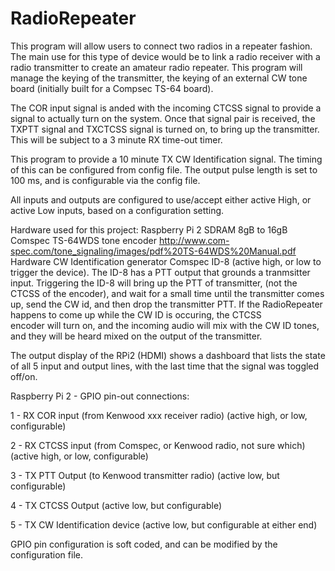 # RadioRepeater

This program will allow users to connect two radios in a repeater fashion. 
The main use for this type of device would be to link a radio receiver with 
a radio transmitter to create an amateur radio repeater. This program will 
manage the keying of the transmitter, the keying of an external CW tone 
board (initially built for a Compsec TS-64 board).

The COR input signal is anded with the incoming CTCSS signal to provide a 
signal to actually turn on the system. Once that signal pair is received, 
the TXPTT signal and TXCTCSS signal is turned on, to bring up the 
transmitter. This will be subject to a 3 minute RX time-out timer.

This program to provide a 10 minute TX CW Identification signal. The timing 
of this can be configured from config file. The output pulse length is set 
to 100 ms, and is configurable via the config file.

All inputs and outputs are configured to use/accept either active High, or 
active Low inputs, based on a configuration setting.

Hardware used for this project:
Raspberry Pi 2
SDRAM 8gB to 16gB
Comspec TS-64WDS tone encoder 
http://www.com-spec.com/tone_signaling/images/pdf%20TS-64WDS%20Manual.pdf
Hardware CW Identification generator Comspec ID-8 (active high, or low to 
   trigger the device). The ID-8 has a PTT output that grounds a tranmsitter 
   input. Triggering the ID-8 will bring up the PTT of transmitter, (not the 
   CTCSS of the encoder), and wait for a small time until the transmitter 
   comes up, send the CW id, and then drop the transmitter PTT. If the 
   RadioRepeater happens to come up while the CW ID is occuring, the CTCSS  
   encoder will turn on, and the incoming audio will mix with the CW ID tones, 
   and they will be heard mixed on the output of the transmitter.

The output display of the RPi2 (HDMI) shows a dashboard that lists the
state of all 5 input and output lines, with the last time that the signal
was toggled off/on.

Raspberry Pi 2 - GPIO pin-out connections:

1 - RX COR input (from Kenwood xxx receiver radio) (active high, or low, configurable)

2 - RX CTCSS input (from Comspec, or Kenwood radio, not sure which) (active high, or low, configurable)

3 - TX PTT Output (to Kenwood transmitter radio) (active low, but configurable)

4 - TX CTCSS Output (active low, but configurable)

5 - TX CW Identification device (active low, but configurable at either end)

GPIO pin configuration is soft coded, and can be modified by the configuration file.

